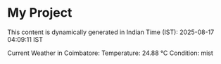 # My Project

This content is dynamically generated in Indian Time (IST): 2025-08-17 04:09:11 IST


Current Weather in Coimbatore:
Temperature: 24.88 °C
Condition: mist
